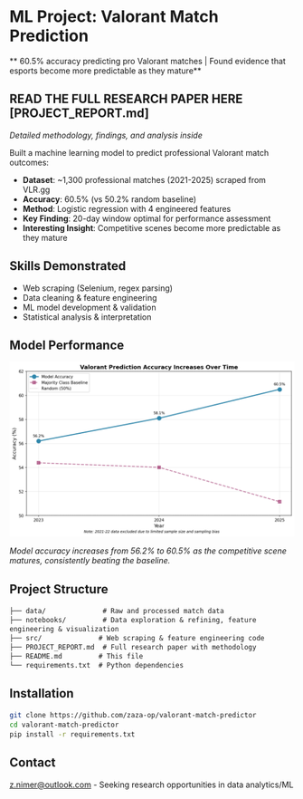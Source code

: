 # ML Project: Valorant Match Prediction

** 60.5% accuracy predicting pro Valorant matches | Found evidence that esports become more predictable as they mature**

## READ THE FULL RESEARCH PAPER HERE [PROJECT_REPORT.md]
*Detailed methodology, findings, and analysis inside*

Built a machine learning model to predict professional Valorant match outcomes:
- **Dataset**: ~1,300 professional matches (2021-2025) scraped from VLR.gg
- **Accuracy**: 60.5% (vs 50.2% random baseline)
- **Method**: Logistic regression with 4 engineered features
- **Key Finding**: 20-day window optimal for performance assessment
- **Interesting Insight**: Competitive scenes become more predictable as they mature

## Skills Demonstrated
- Web scraping (Selenium, regex parsing)
- Data cleaning & feature engineering  
- ML model development & validation
- Statistical analysis & interpretation


## Model Performance

![Accuracy Over Time](notebooks/accuracy_over_time.png)

*Model accuracy increases from 56.2% to 60.5% as the competitive scene matures, consistently beating the baseline.*


## Project Structure
```
├── data/              # Raw and processed match data
├── notebooks/         # Data exploration & refining, feature engineering & visualization
├── src/              # Web scraping & feature engineering code
├── PROJECT_REPORT.md  # Full research paper with methodology
├── README.md         # This file
└── requirements.txt  # Python dependencies
```

## Installation
```bash
git clone https://github.com/zaza-op/valorant-match-predictor
cd valorant-match-predictor
pip install -r requirements.txt
```

## Contact
z.nimer@outlook.com - Seeking research opportunities in data analytics/ML

